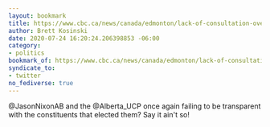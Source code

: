 ```yaml
---
layout: bookmark
title: https://www.cbc.ca/news/canada/edmonton/lack-of-consultation-over-ucp-parks-changes-labelled-hypocritical-by-alberta-ndp-1.5661708
author: Brett Kosinski
date: 2020-07-24 16:20:24.206398853 -06:00
category:
- politics
bookmark_of: https://www.cbc.ca/news/canada/edmonton/lack-of-consultation-over-ucp-parks-changes-labelled-hypocritical-by-alberta-ndp-1.5661708
syndicate_to:
- twitter
no_fediverse: true
---
```

@JasonNixonAB and the @Alberta_UCP once again failing to be transparent with the constituents that elected them?  Say it ain't so!
